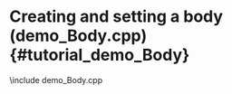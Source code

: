Creating and setting a body (demo_Body.cpp) {#tutorial_demo_Body}
==========================

\include demo_Body.cpp
